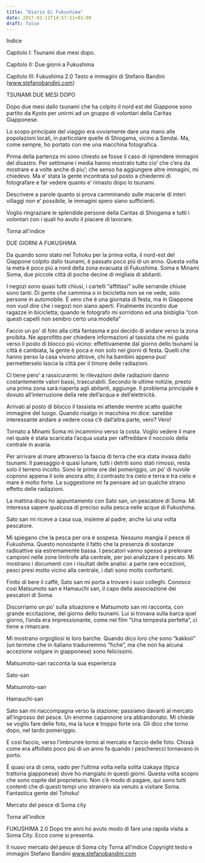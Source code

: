 ```yaml
---
title: "Diario Di Fukushima"
date: 2017-03-11T14:57:51+01:00
draft: false
---
```

Indice

Capitolo I: Tsunami due mesi dopo.

Capitolo II: Due giorni a Fukushima

Capitolo III: Fukushima 2.0
Testo e immagini di Stefano Bandini (www.stefanobandini.com) 

 

TSUNAMI DUE MESI DOPO

Dopo due mesi dallo tsunami che ha colpito il nord est del Giappone sono partito da Kyoto per unirmi ad un gruppo di volontari della Caritas Giapponese.

Lo scopo principale del viaggio era ovviamente dare una mano alle popolazioni locali, in particolare quelle di Shiogama, vicino a Sendai. Ma, come sempre, ho portato con me una macchina fotografica.

Prima della partenza mi sono chiesto se fosse il caso di riprendere immagini del disastro. Per settimane i media hanno mostrato tutto cio’ che c’era da mostrare e a volte anche di piu’; che senso ha aggiungere altre immagini, mi chiedevo. Ma e’ stata la gente incontrata sul posto a chiedermi di fotografare e far vedere quanto e’ rimasto dopo lo tsunami.

Descrivere a parole quanto si prova camminando sulle macerie di interi villaggi non e’ possibile, le immagini spero siano sufficienti.

Voglio ringraziare le splendide persone della Caritas di Shiogama e tutti i volontari con i quali ho avuto il piacere di lavorare.
 

Torna all'indice

 

DUE GIORNI A FUKUSHIMA

Da quando sono stato nel Tohoku per la prima volta, il nord-est del Giappone colpito dallo tsunami, è passato poco piú di un anno. Questa volta la meta è poco piú a nord della zona evacuata di Fukushima. Soma e Minami Soma, due piccole città di poche decine di migliaia di abitanti.

I negozi sono quasi tutti chiusi, i cartelli “affittasi” sulle serrande chiuse sono tanti. Di gente che cammina o in bicicletta non se ne vede, solo persone in automobile. È vero che è una giornata di festa, ma in Giappone non vuol dire che i negozi non siano aperti. Finalmente incontro due ragazze in bicicletta; quando le fotografo mi sorridono ed una bisbiglia “con questi capelli non sembro certo una modella”

Faccio un po’ di foto alla città fantasma e poi decido di andare verso la zona proibita. Ne approfitto per chiedere informazioni al tassista che mi guida verso il posto di blocco piú vicino: effettivamente dal giorno dello tsunami la città è cambiata, la gente è poca e non solo nei giorni di festa. Quelli che hanno perso la casa vivono altrove, chi ha bambini appena puo’ permetterselo lascia la città per il timore delle radiazioni.

Ci tiene pero’ a rassicurarmi: le rilevazioni delle radiazioni danno costantemente valori bassi, trascurabili. Secondo le ultime notizie, presto una prima zona sarà riaperta agli abitanti, aggiunge. Il problema principale è dovuto all’interruzione della rete dell’acqua e dell’elettricità.

Arrivati al posto di blocco il tassista mi attende mentre scatto qualche immagine del luogo. Quando risalgo in macchina mi dice: sarebbe interessante andare a vedere cosa c’è dall’altra parte, vero? Vero!

 

Tornato a Minami Soma mi incammino verso la costa. Voglio vedere il mare nel quale è stata scaricata l’acqua usata per raffreddare il nocciolo della centrale in avaria.

Per arrivare al mare attraverso la fascia di terra che era stata invasa dallo tsunami. Il paesaggio è quasi lunare, tutti i detriti sono stati rimossi, resta solo il terreno incolto. Sono le prime ore del pomeriggio, un po’ di nuvole coprono appena il sole ancora alto; il contrasto tra cielo e terra e tra cielo e mare è molto forte. La suggestione mi fa pensare ad un qualche strano effetto delle radiazioni.

 

La mattina dopo ho appuntamento con Sato san, un pescatore di Soma. Mi interessa sapere qualcosa di preciso sulla pesca nelle acque di Fukushima.

Sato san mi riceve a casa sua, insieme al padre, anche lui una volta pescatore.

Mi spiegano che la pesca per ora è sospesa. Nessuno mangia il pesce di Fukushima. Questo nonostante il fatto che la presenza di sostanze radioattive sia estremamente bassa. I pescatori vanno spesso a prelevare campioni nelle zone limitrofe alla centrale, per poi analizzare il pescato. Mi mostrano i documenti con i risultati delle analisi: a parte rare eccezioni, pesci presi molto vicino alla centrale, i dati sono molto confortanti.

Finito di bere il caffè, Sato san mi porta a trovare i suoi colleghi. Conosco così Matsumoto san e Hamauchi san, il capo della associazione dei pescatori di Soma.

Discorriamo un po’ sulla situazione e Matsumoto san mi racconta, con grande eccitazione, del giorno dello tsunami. Lui si trovava sulla barca quel giorno, l’onda era impressionante, come nel film “Una tempesta perfetta”, ci tiene a rimarcare.

Mi mostrano orgogliosi le loro barche. Quando dico loro che sono “kakkoii” (un termine che in italiano tradurremmo “fiche”, ma che non ha alcuna accezione volgare in giapponese) sono felicissimi.

 

Matsumoto-san racconta la sua esperienza

 

Sato-san

 

Matsumoto-san

 

Hamauchi-san

 

Sato san mi riaccompagna verso la stazione; passiamo davanti al mercato all’ingrosso del pesce. Un enorme capannone ora abbandonato. Mi chiede se voglio fare delle foto, ma la luce è troppo forte ora. Gli dico che torno dopo, nel tardo pomeriggio.

E così faccio, verso l’imbrunire torno al mercato e faccio delle foto. Chissà come era affollato poco piú di un anno fa quando i pescherecci tornavano in porto.

È quasi ora di cena, vado per l’ultima volta nella solita izakaya (tipica trattoria giapponese) dove ho mangiato in questi giorni. Questa volta scopro che sono ospite del proprietario. Non c’è modo di pagare, qui sono tutti contenti che di questi tempi uno straniero sia venuto a visitare Soma. Fantastica gente del Tohoku!

 
Mercato del pesce di Soma city

 

 

 Torna all'indice

 

FUKUSHIMA 2.0
Dopo tre anni ho avuto modo di fare una rapida visita a Soma City. Ecco come si presenta.
 
 
Il nuovo mercato del pesce di Soma city
Torna all'indice
Copyright testo e immagini Stefano Bandini www.stefanobandini.com 
